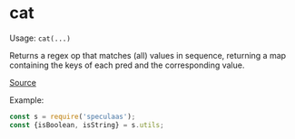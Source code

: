 cat
=====

Usage: ```cat(...)```

Returns a regex op that matches (all) values in sequence, returning a map
containing the keys of each pred and the corresponding value.

[Source](https://github.com/mrijk/speculaas/blob/master/lib/cat.js)

Example:

```js
const s = require('speculaas');
const {isBoolean, isString} = s.utils;
```
